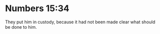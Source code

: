 # Numbers 15:34

They put him in custody, because it had not been made clear what should be done to him.
